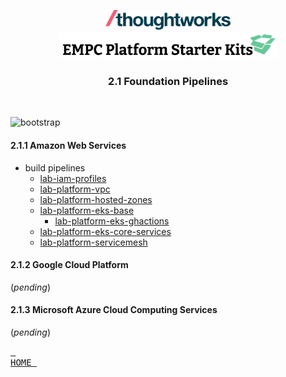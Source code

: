 <div align="center">
	<p>
		<img alt="Thoughtworks Logo" src="https://raw.githubusercontent.com/ThoughtWorks-DPS/static/master/thoughtworks_flamingo_wave.png?sanitize=true" width=200 />
    <br />
		<img alt="DPS Title" src="https://raw.githubusercontent.com/ThoughtWorks-DPS/static/master/EMPCPlatformStarterKitsImage.png?sanitize=true" width=350/>
	</p>
  <h3>2.1 Foundation Pipelines</h3>
</div>
<br />

![bootstrap](https://img.shields.io/badge/document-EarlyDraft-yellow.svg?style=for-the-badge&logo=markdown)   

#### 2.1.1 Amazon Web Services

* build pipelines
  * [lab-iam-profiles](https://github.com/ThoughtWorks-DPS/lab-iam-profiles)  
  * [lab-platform-vpc](https://github.com/ThoughtWorks-DPS/lab-platform-vpc)  
  * [lab-platform-hosted-zones](https://github.com/ThoughtWorks-DPS/lab-platform-hosted-zones)  
  * [lab-platform-eks-base](https://github.com/ThoughtWorks-DPS/lab-platform-eks-base)  
  	* [lab-platform-eks-ghactions](https://github.com/ThoughtWorks-DPS/lab-platform-eks-ghactions)  
  * [lab-platform-eks-core-services](https://github.com/ThoughtWorks-DPS/lab-platform-eks-core-services)  
  * [lab-platform-servicemesh](https://github.com/ThoughtWorks-DPS/lab-platform-servicemesh)  

#### 2.1.2 Google Cloud Platform

(_pending_)

#### 2.1.3 Microsoft Azure Cloud Computing Services

(_pending_)  

[<kbd> <br> HOME <br> </kbd>](../README.md)
